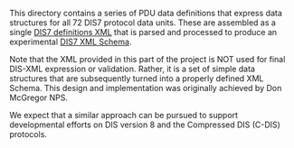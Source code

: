 This directory contains a series of PDU data definitions that express
data structures for all 72 DIS7 protocol data units.  These are assembled 
as a single [DIS7 definitions XML](DIS_7_2012.xml) that is parsed and 
processed to produce an experimental [DIS7 XML Schema](../DIS_7_2012.autogenerated.xsd).

Note that the XML provided in this part of the project is NOT used for final DIS-XML expression or validation. Rather, it is a set of simple data structures that are subsequently turned into a properly defined XML Schema. This design and implementation was originally achieved by Don McGregor NPS.

We expect that a similar approach can be pursued to support developmental
efforts on DIS version 8 and the Compressed DIS (C-DIS) protocols.
